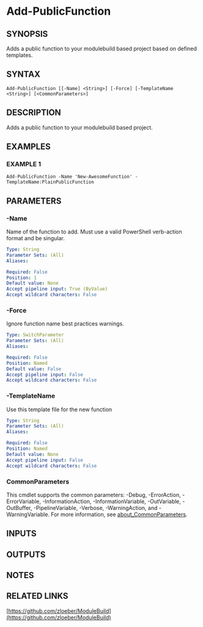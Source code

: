 ﻿---
external help file: ModuleBuild-help.xml
Module Name: ModuleBuild
online version: https://github.com/zloeber/ModuleBuild
schema: 2.0.0
---

# Add-PublicFunction

## SYNOPSIS
Adds a public function to your modulebuild based project based on defined templates.

## SYNTAX

```
Add-PublicFunction [[-Name] <String>] [-Force] [-TemplateName <String>] [<CommonParameters>]
```

## DESCRIPTION
Adds a public function to your modulebuild based project.

## EXAMPLES

### EXAMPLE 1
```
Add-PublicFunction -Name 'New-AwesomeFunction' -TemplateName:PlainPublicFunction
```

## PARAMETERS

### -Name
Name of the function to add.
Must use a valid PowerShell verb-action format and be singular.

```yaml
Type: String
Parameter Sets: (All)
Aliases:

Required: False
Position: 1
Default value: None
Accept pipeline input: True (ByValue)
Accept wildcard characters: False
```

### -Force
Ignore function name best practices warnings.

```yaml
Type: SwitchParameter
Parameter Sets: (All)
Aliases:

Required: False
Position: Named
Default value: False
Accept pipeline input: False
Accept wildcard characters: False
```

### -TemplateName
Use this template file for the new function

```yaml
Type: String
Parameter Sets: (All)
Aliases:

Required: False
Position: Named
Default value: None
Accept pipeline input: False
Accept wildcard characters: False
```

### CommonParameters
This cmdlet supports the common parameters: -Debug, -ErrorAction, -ErrorVariable, -InformationAction, -InformationVariable, -OutVariable, -OutBuffer, -PipelineVariable, -Verbose, -WarningAction, and -WarningVariable. For more information, see [about_CommonParameters](http://go.microsoft.com/fwlink/?LinkID=113216).

## INPUTS

## OUTPUTS

## NOTES

## RELATED LINKS

[https://github.com/zloeber/ModuleBuild](https://github.com/zloeber/ModuleBuild)

